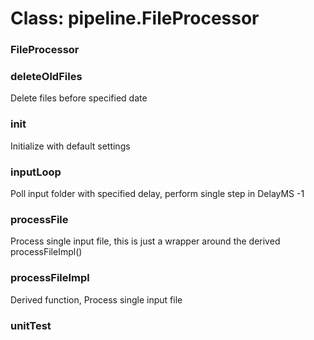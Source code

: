 # Class: pipeline.FileProcessor

### FileProcessor




### deleteOldFiles

Delete files before specified date


### init

Initialize with default settings


### inputLoop

Poll input folder with specified delay, perform single step in DelayMS  -1


### processFile

Process single input file, this is just a wrapper around the derived processFileImpl()


### processFileImpl

Derived function, Process single input file


### unitTest




